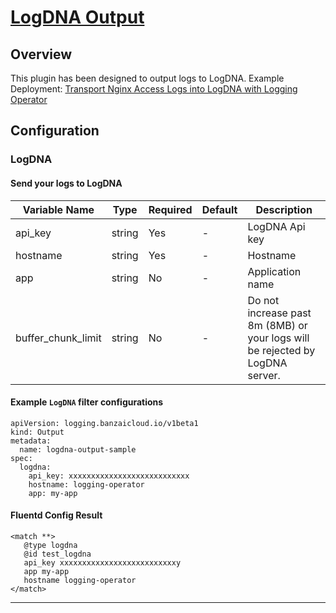 # [LogDNA Output](https://github.com/logdna/fluent-plugin-logdna)
## Overview
 This plugin has been designed to output logs to LogDNA. Example Deployment: [Transport Nginx Access Logs into LogDNA with Logging Operator](../../examples/logging_output_logdna.yaml)

## Configuration
### LogDNA
#### Send your logs to LogDNA

| Variable Name | Type | Required | Default | Description |
|---|---|---|---|---|
| api_key | string | Yes | - | LogDNA Api key<br> |
| hostname | string | Yes | - | Hostname<br> |
| app | string | No | - | Application name<br> |
| buffer_chunk_limit | string | No | - | Do not increase past 8m (8MB) or your logs will be rejected by LogDNA server.<br> |
 #### Example `LogDNA` filter configurations
 ```
 apiVersion: logging.banzaicloud.io/v1beta1
 kind: Output
 metadata:
   name: logdna-output-sample
 spec:
   logdna:
     api_key: xxxxxxxxxxxxxxxxxxxxxxxxxxx
     hostname: logging-operator
     app: my-app
 ```

 #### Fluentd Config Result
 ```
<match **>
	@type logdna
	@id test_logdna
	api_key xxxxxxxxxxxxxxxxxxxxxxxxxxy
	app my-app
	hostname logging-operator
</match>
 ```

---
